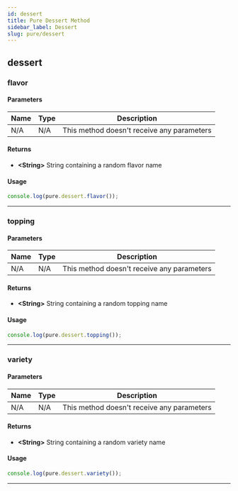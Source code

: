```yaml
---
id: dessert
title: Pure Dessert Method
sidebar_label: Dessert
slug: pure/dessert
---
```


## dessert

### flavor

#### Parameters
| Name          | Type          | Description                                |
| ------------- | ------------- | ------------------------------------------ |
| N/A           | N/A           | This method doesn't receive any parameters |
#### Returns
- **<String\>** String containing a random flavor name
#### Usage
```js
console.log(pure.dessert.flavor());
```

------------------------------------------------------------------------------

### topping

#### Parameters
| Name          | Type          | Description                                |
| ------------- | ------------- | ------------------------------------------ |
| N/A           | N/A           | This method doesn't receive any parameters |
#### Returns
- **<String\>** String containing a random topping name
#### Usage
```js
console.log(pure.dessert.topping());
```

------------------------------------------------------------------------------

### variety

#### Parameters
| Name          | Type          | Description                                |
| ------------- | ------------- | ------------------------------------------ |
| N/A           | N/A           | This method doesn't receive any parameters |
#### Returns
- **<String\>** String containing a random variety name
#### Usage
```js
console.log(pure.dessert.variety());
```

------------------------------------------------------------------------------